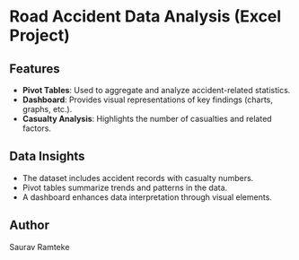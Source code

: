 # Road Accident Data Analysis (Excel Project)

## Features
- **Pivot Tables**: Used to aggregate and analyze accident-related statistics.
- **Dashboard**: Provides visual representations of key findings (charts, graphs, etc.).
- **Casualty Analysis**: Highlights the number of casualties and related factors.

## Data Insights
- The dataset includes accident records with casualty numbers.
- Pivot tables summarize trends and patterns in the data.
- A dashboard enhances data interpretation through visual elements.

## Author
Saurav Ramteke
